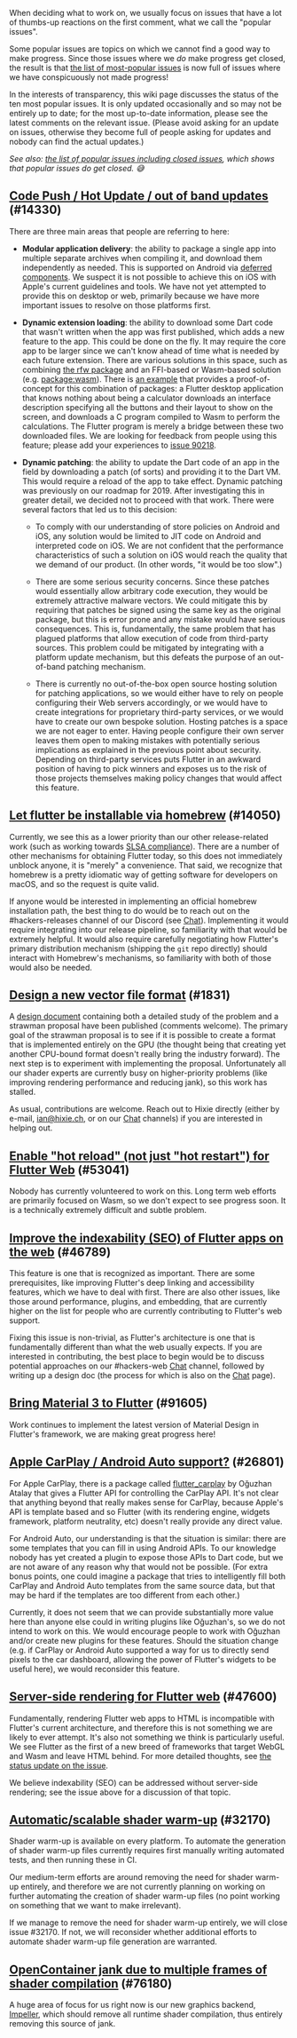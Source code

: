 When deciding what to work on, we usually focus on issues that have a lot of thumbs-up reactions on the first comment, what we call the "popular issues".

Some popular issues are topics on which we cannot find a good way to make progress. Since those issues where we _do_ make progress get closed, the result is that [the list of most-popular issues](https://github.com/flutter/flutter/issues?q=is%3Aissue+is%3Aopen+sort%3Areactions-%2B1-desc) is now full of issues where we have conspicuously not made progress!

In the interests of transparency, this wiki page discusses the status of the ten most popular issues. It is only updated occasionally and so may not be entirely up to date; for the most up-to-date information, please see the latest comments on the relevant issue. (Please avoid asking for an update on issues, otherwise they become full of people asking for updates and nobody can find the actual updates.)

_See also: [the list of popular issues including closed issues](https://github.com/flutter/flutter/issues?q=is%3Aissue+sort%3Areactions-%2B1-desc), which shows that popular issues do get closed. 😅_

## [Code Push / Hot Update / out of band updates](https://github.com/flutter/flutter/issues/14330) (#14330)

<!-- https://github.com/flutter/flutter/issues/14330#issuecomment-442274897 (terminology) -->
<!-- https://github.com/flutter/flutter/issues/14330#issuecomment-485565194 (2019 update) -->
<!-- https://github.com/flutter/flutter/issues/14330#issuecomment-442274897 (rfw) -->

There are three main areas that people are referring to here:

* **Modular application delivery**: the ability to package a single app into multiple separate archives when compiling it, and download them independently as needed. This is supported on Android via [deferred components](https://docs.flutter.dev/perf/deferred-components). We suspect it is not possible to achieve this on iOS with Apple's current guidelines and tools. We have not yet attempted to provide this on desktop or web, primarily because we have more important issues to resolve on those platforms first.

* **Dynamic extension loading**: the ability to download some Dart code that wasn't written when the app was first published, which adds a new feature to the app. This could be done on the fly. It may require the core app to be larger since we can't know ahead of time what is needed by each future extension. There are various solutions in this space, such as combining [the rfw package](https://pub.dev/packages/rfw) and an FFI-based or Wasm-based solution (e.g. [package:wasm](https://pub.dev/packages/wasm)). There is [an example](https://github.com/flutter/packages/tree/main/packages/rfw/example/wasm) that provides a proof-of-concept for this combination of packages: a Flutter desktop application that knows nothing about being a calculator downloads an interface description specifying all the buttons and their layout to show on the screen, and downloads a C program compiled to Wasm to perform the calculations. The Flutter program is merely a bridge between these two downloaded files. We are looking for feedback from people using this feature; please add your experiences to [issue 90218](https://github.com/flutter/flutter/issues/90218).

* **Dynamic patching**: the ability to update the Dart code of an app in the field by downloading a patch (of sorts) and providing it to the Dart VM. This would require a reload of the app to take effect. Dynamic patching was previously on our roadmap for 2019. After investigating this in greater detail, we decided not to proceed with that work. There were several factors that led us to this decision:

  * To comply with our understanding of store policies on Android and iOS, any solution would be limited to JIT code on Android and interpreted code on iOS. We are not confident that the performance characteristics of such a solution on iOS would reach the quality that we demand of our product. (In other words, "it would be too slow".)

  * There are some serious security concerns. Since these patches would essentially allow arbitrary code execution, they would be extremely attractive malware vectors. We could mitigate this by requiring that patches be signed using the same key as the original package, but this is error prone and any mistake would have serious consequences. This is, fundamentally, the same problem that has plagued platforms that allow execution of code from third-party sources. This problem could be mitigated by integrating with a platform update mechanism, but this defeats the purpose of an out-of-band patching mechanism.

  * There is currently no out-of-the-box open source hosting solution for patching applications, so we would either have to rely on people configuring their Web servers accordingly, or we would have to create integrations for proprietary third-party services, or we would have to create our own bespoke solution. Hosting patches is a space we are not eager to enter. Having people configure their own server leaves them open to making mistakes with potentially serious implications as explained in the previous point about security. Depending on third-party services puts Flutter in an awkward position of having to pick winners and exposes us to the risk of those projects themselves making policy changes that would affect this feature.

## [Let flutter be installable via homebrew](https://github.com/flutter/flutter/issues/14050) (#14050)

<!-- https://github.com/flutter/flutter/issues/14050#issuecomment-1012647917 -->

Currently, we see this as a lower priority than our other release-related work (such as working towards [SLSA compliance](https://slsa.dev)). There are a number of other mechanisms for obtaining Flutter today, so this does not immediately unblock anyone, it is "merely" a convenience. That said, we recognize that homebrew is a pretty idiomatic way of getting software for developers on macOS, and so the request is quite valid.

If anyone would be interested in implementing an official homebrew installation path, the best thing to do would be to reach out on the #hackers-releases channel of our Discord (see [Chat](../Chat.md)). Implementing it would require integrating into our release pipeline, so familiarity with that would be extremely helpful. It would also require carefully negotiating how Flutter's primary distribution mechanism (shipping the `git` repo directly) should interact with Homebrew's mechanisms, so familiarity with both of those would also be needed.

## [Design a new vector file format](https://github.com/flutter/flutter/issues/1831) (#1831)

A [design document](https://flutter.dev/go/vector-graphics) containing both a detailed study of the problem and a strawman proposal have been published (comments welcome). The primary goal of the strawman proposal is to see if it is possible to create a format that is implemented entirely on the GPU (the thought being that creating yet another CPU-bound format doesn't really bring the industry forward). The next step is to experiment with implementing the proposal. Unfortunately all our shader experts are currently busy on higher-priority problems (like improving rendering performance and reducing jank), so this work has stalled.

As usual, contributions are welcome. Reach out to Hixie directly (either by e-mail, ian@hixie.ch, or on our [Chat](../Chat.md) channels) if you are interested in helping out.

## [Enable "hot reload" (not just "hot restart") for Flutter Web](https://github.com/flutter/flutter/issues/53041) (#53041)

Nobody has currently volunteered to work on this. Long term web efforts are primarily focused on Wasm, so we don't expect
to see progress soon. It is a technically extremely difficult and subtle problem.

## [Improve the indexability (SEO) of Flutter apps on the web](https://github.com/flutter/flutter/issues/46789) (#46789)

This feature is one that is recognized as important. There are some prerequisites, like improving Flutter's deep linking and accessibility features, which we have to deal with first. There are also other issues, like those around performance, plugins, and embedding, that are currently higher on the list for people who are currently contributing to Flutter's web support.

Fixing this issue is non-trivial, as Flutter's architecture is one that is fundamentally different than what the web usually expects. If you are interested in contributing, the best place to begin would be to discuss potential approaches on our #hackers-web [Chat](../Chat.md) channel, followed by writing up a design doc (the process for which is also on the [Chat](../Chat.md) page).

## [Bring Material 3 to Flutter](https://github.com/flutter/flutter/issues/91605) (#91605)

Work continues to implement the latest version of Material Design in Flutter's framework, we are making great progress here!

## [Apple CarPlay / Android Auto support?](https://github.com/flutter/flutter/issues/26801) (#26801)

For Apple CarPlay, there is a package called [flutter_carplay](https://pub.dev/packages/flutter_carplay) by Oğuzhan Atalay that gives a Flutter API for controlling the CarPlay API. It's not clear that anything beyond that really makes sense for CarPlay, because Apple's API is template based and so Flutter (with its rendering engine, widgets framework, platform neutrality, etc) doesn't really provide any direct value.

For Android Auto, our understanding is that the situation is similar: there are some templates that you can fill in using Android APIs. To our knowledge nobody has yet created a plugin to expose those APIs to Dart code, but we are not aware of any reason why that would not be possible. (For extra bonus points, one could imagine a package that tries to intelligently fill both CarPlay and Android Auto templates from the same source data, but that may be hard if the templates are too different from each other.)

Currently, it does not seem that we can provide substantially more value here than anyone else could in writing plugins like Oğuzhan's, so we do not intend to work on this. We would encourage people to work with Oğuzhan and/or create new plugins for these features. Should the situation change (e.g. if CarPlay or Android Auto supported a way for us to directly send pixels to the car dashboard, allowing the power of Flutter's widgets to be useful here), we would reconsider this feature.

## [Server-side rendering for Flutter web](https://github.com/flutter/flutter/issues/47600) (#47600)

Fundamentally, rendering Flutter web apps to HTML is incompatible with Flutter's current architecture, and therefore this is not something we are likely to ever attempt. It's also not something we think is particularly useful. We see Flutter as the first of a new breed of frameworks that target WebGL and Wasm and leave HTML behind. For more detailed thoughts, see [the status update on the issue](https://github.com/flutter/flutter/issues/47600#issuecomment-1016920547).

We believe indexability (SEO) can be addressed without server-side rendering; see the issue above for a discussion of that topic.

## [Automatic/scalable shader warm-up](https://github.com/flutter/flutter/issues/32170) (#32170)

Shader warm-up is available on every platform. To automate the generation of shader warm-up files currently requires first manually writing automated tests, and then running these in CI.

Our medium-term efforts are around removing the need for shader warm-up entirely, and therefore we are not currently planning on working on further automating the creation of shader warm-up files (no point working on something that we want to make irrelevant).

If we manage to remove the need for shader warm-up entirely, we will close issue #32170. If not, we will reconsider whether additional efforts to automate shader warm-up file generation are warranted.

## [OpenContainer jank due to multiple frames of shader compilation](https://github.com/flutter/flutter/issues/76180) (#76180)

A huge area of focus for us right now is our new graphics backend, [Impeller](https://docs.flutter.dev/perf/impeller), which should remove all runtime shader compilation, thus entirely removing this source of jank.
